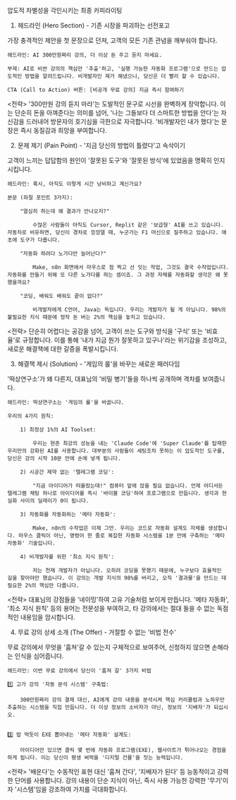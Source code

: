 압도적 차별성을 각인시키는 최종 카피라이팅

1. 헤드라인 (Hero Section) - 기존 시장을 파괴하는 선전포고

가장 충격적인 제안을 첫 문장으로 던져, 고객의 모든 기존 관념을 깨부숴야 합니다.

    헤드라인: AI 300만원짜리 강의, 더 이상 돈 주고 듣지 마세요.

    부제: AI로 비싼 강의의 핵심만 '추출'하고, '실행 가능한 자동화 프로그램'으로 만드는 압도적인 방법을 알려드립니다. 비개발자인 제가 해냈으니, 당신은 더 빨리 할 수 있습니다.

    CTA (Call to Action) 버튼: [비공개 무료 강의] 지금 즉시 참여하기

<전략>
'300만원 강의 듣지 마라'는 도발적인 문구로 시선을 완벽하게 장악합니다. 이는 단순히 돈을 아껴준다는 의미를 넘어, '나는 그들보다 더 스마트한 방법을 안다'는 자신감을 드러내어 방문자의 호기심을 극한으로 자극합니다. '비개발자인 내가 했다'는 문장은 즉시 동질감과 희망을 부여합니다.

2. 문제 제기 (Pain Point) - '지금 당신의 방법이 틀렸다'고 속삭이기

고객이 느끼는 답답함의 원인이 '잘못된 도구'와 '잘못된 방식'에 있었음을 명확히 인지시킵니다.

    헤드라인: 혹시, 아직도 이렇게 시간 낭비하고 계신가요?

    본문 (좌절 포인트 3가지):

        "열심히 하는데 왜 결과가 안나오지?"

            수많은 사람들이 아직도 Cursor, Replit 같은 '보급형' AI를 쓰고 있습니다. 자동차로 비유하면, 당신이 경차로 낑낑댈 때, 누군가는 F1 머신으로 질주하고 있습니다. 애초에 도구가 다릅니다.

        "자동화 하려다 노가다만 늘어난다?"

            Make, n8n 화면에서 마우스로 점 찍고 선 잇는 작업, 그것도 결국 수작업입니다. 자동화를 만들기 위해 또 다른 노가다를 하는 셈이죠. 그 과정 자체를 자동화할 생각은 왜 못했을까요?

        "코딩, 배워도 배워도 끝이 없다?"

            비개발자에게 C언어, Java는 독입니다. 우리는 개발자가 될 게 아닙니다. 98%의 불필요한 지식 때문에 정작 돈 버는 2%의 핵심을 놓치고 있습니다.

<전략>
단순히 어렵다는 공감을 넘어, 고객이 쓰는 도구와 방식을 '구식' 또는 '비효율'로 규정합니다. 이를 통해 '내가 지금 뭔가 잘못하고 있구나'라는 위기감을 조성하고, 새로운 해결책에 대한 갈증을 폭발시킵니다.

3. 해결책 제시 (Solution) - '게임의 룰'을 바꾸는 새로운 패러다임

'떡상연구소'가 왜 다른지, 대표님의 '비밀 병기'들을 하나씩 공개하며 격차를 보여줍니다.

    헤드라인: 떡상연구소는 '게임의 룰'을 바꿉니다.

    우리의 4가지 원칙:

        1) 최정상 1%의 AI Toolset:

            우리는 현존 최강의 성능을 내는 'Claude Code'에 'Super Claude'를 탑재한 우리만의 강화된 AI를 사용합니다. 대부분의 사람들이 세팅조차 못하는 이 압도적인 도구를, 당신은 강의 시작 10분 만에 손에 넣게 됩니다.

        2) 시공간 제약 없는 '텔레그램 코딩':

            "지금 아이디어가 떠올랐는데!" 컴퓨터 앞에 앉을 필요 없습니다. 언제 어디서든 텔레그램 채팅 하나로 아이디어를 즉시 '바이블 코딩'하여 프로그램으로 만듭니다. 생각과 현실화 사이의 딜레이가 0이 됩니다.

        3) 자동화를 자동화하는 '메타 자동화':

            Make, n8n의 수작업은 이제 그만. 우리는 코드로 자동화 설계도 자체를 생성합니다. 마우스 클릭이 아닌, 명령어 한 줄로 복잡한 자동화 시스템을 1분 만에 구축하는 '메타 자동화' 기술입니다.

        4) 비개발자를 위한 '최소 지식 원칙':

            저는 천재 개발자가 아닙니다. 오히려 코딩을 못했기 때문에, 누구보다 효율적인 길을 찾아야만 했습니다. 이 강의는 개발 지식의 98%를 버리고, 오직 '결과물'을 만드는 데 필요한 2%의 핵심만 다룹니다.

<전략>
대표님의 강점들을 '네이밍'하여 고유 기술처럼 보이게 만듭니다. '메타 자동화', '최소 지식 원칙' 등의 용어는 전문성을 부여하고, 타 강의에서는 절대 들을 수 없는 독점적인 내용임을 암시합니다.

4. 무료 강의 상세 소개 (The Offer) - 거절할 수 없는 '비법 전수'

무료 강의에서 무엇을 '훔쳐'갈 수 있는지 구체적으로 보여주어, 신청하지 않으면 손해라는 인식을 심어줍니다.

    헤드라인: 이번 무료 강의에서 당신이 '훔쳐 갈' 3가지 비법

    1️⃣ 고가 강의 '자동 분석 시스템' 구축법:

        300만원짜리 강의 결제 대신, AI에게 강의 내용을 분석시켜 핵심 커리큘럼과 노하우만 추출하는 시스템을 직접 만듭니다. 더 이상 정보의 소비자가 아닌, 정보의 '지배자'가 되십시오.


    3️⃣ 밥 먹듯이 EXE 뽑아내는 '메타 자동화' 설계도:

        아이디어만 있으면 클릭 몇 번에 자동화 프로그램(EXE), 웹사이트가 튀어나오는 경험을 하게 됩니다. 이는 당신이 평생 써먹을 '디지털 건물'을 짓는 능력입니다.

<전략>
'배운다'는 수동적인 표현 대신 '훔쳐 간다', '지배자가 된다' 등 능동적이고 강력한 단어를 사용합니다. 강의 내용이 단순 지식이 아닌, 즉시 사용 가능한 강력한 '무기'이자 '시스템'임을 강조하여 가치를 극대화합니다.